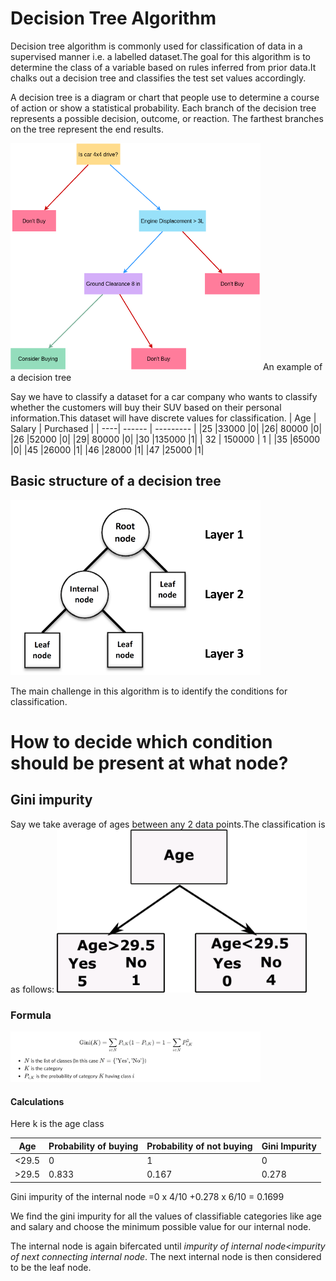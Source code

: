 # Decision Tree Algorithm
Decision tree algorithm is commonly used for classification of data in a supervised manner i.e. a labelled dataset.The goal for this algorithm is to determine the class of a variable based on rules inferred from prior data.It chalks out a decision tree and classifies the test set values accordingly.

A decision tree is a diagram or chart that people use to determine a course of action or show a statistical probability. Each branch of the decision tree represents a possible decision, outcome, or reaction. The farthest branches on the tree represent the end results.



<img src="eg.png" alt="drawing" width="400"/>
An example of a decision tree


Say we have to classify a dataset for a car company who wants to classify whether the customers will buy their SUV based on their personal information.This dataset will have discrete values for classification.
| Age | Salary | Purchased |
| ----| ------ | --------- |
|25	|33000	|0|
|26|	80000	|0|
|26	|52000	|0|
|29|	80000	|0|
|30	|135000	|1|
| 32 | 150000 | 1 |
|35	|65000	|0|
|45	|26000	|1|
|46	|28000	|1|
|47	|25000	|1|

## Basic structure of a decision tree

<img src="Basic-structure-of-a-decision-tree-All-decision-trees-are-built-through-recursion.png" alt="drawing" width="400"/>




The main challenge in this algorithm is to identify the conditions for classification.
# How to decide which condition should be present at what node?
## Gini impurity
Say we take average of ages between any 2 data points.The classification is as follows:
<img src="bitmap.png" alt="drawing" width="400"/>
### Formula
<img src="download.png" alt="drawing" width="400"/>

#### Calculations
Here k is the age class




|Age|Probability of buying|Probability of not buying|Gini Impurity|
|----|-----|--------|-----|
|<29.5|0|1|0|
|>29.5|0.833|0.167|0.278|

Gini impurity of the internal node =0 x 4/10 +0.278 x 6/10 = 0.1699


We find the gini impurity for all the values of classifiable categories like age and salary and choose the minimum possible value for our internal node.

The internal node is again bifercated until *impurity of internal node<impurity of next connecting internal node*.
The next internal node is then considered to be the leaf node.







